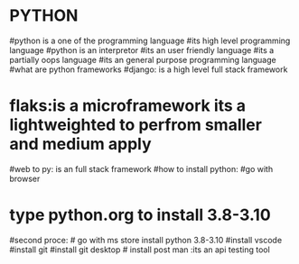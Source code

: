 # PYTHON
#python is a one of the programming language
#its high level programming language
#python is an interpretor
#its an user friendly language
#its a partially oops language
#its an general purpose programming language
#what are python frameworks
#django: is a high level full stack framework
# flaks:is a microframework its a lightweighted to perfrom smaller and medium apply
#web to py: is an full stack framework
#how to install python:
   #go with browser
   # type python.org to install 3.8-3.10
   #second proce:
     # go with ms store install python 3.8-3.10
     #install vscode
     #install git
     #install git desktop
     # install post man :its an api testing tool
